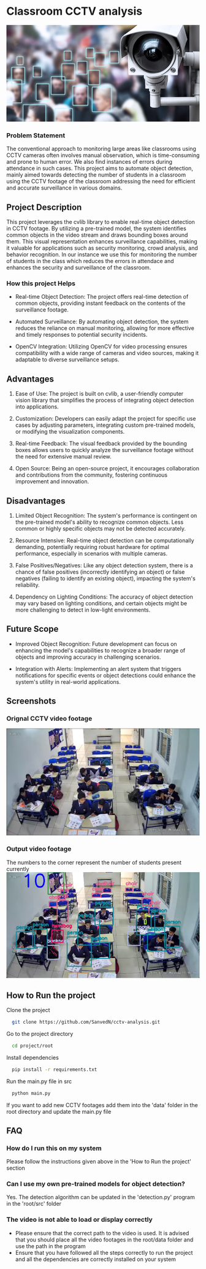 
# Classroom CCTV analysis
![example](resources/example.webp)

### Problem Statement
The conventional approach to monitoring large areas like classrooms using CCTV cameras often involves manual observation, which is time-consuming and prone to human error. We also find instances of errors during attendance in such cases. This project aims to automate object detection, mainly aimed towards detecting the number of students in a classroom using the CCTV footage of the classroom addressing the need for efficient and accurate surveillance in various domains. 

## Project Description
This project leverages the cvlib library to enable real-time object detection in CCTV footage. By utilizing a pre-trained model, the system identifies common objects in the video stream and draws bounding boxes around them. This visual representation enhances surveillance capabilities, making it valuable for applications such as security monitoring, crowd analysis, and behavior recognition. In our instance we use this for monitoring the number of students in the class which reduces the errors in attendace and enhances the security and surveillance of the classroom.

### How this project Helps
- Real-time Object Detection: The project offers real-time detection of common objects, providing instant feedback on the contents of the surveillance footage.

- Automated Surveillance: By automating object detection, the system reduces the reliance on manual monitoring, allowing for more effective and timely responses to potential security incidents.

- OpenCV Integration: Utilizing OpenCV for video processing ensures compatibility with a wide range of cameras and video sources, making it adaptable to diverse surveillance setups.

## Advantages
1. Ease of Use: The project is built on cvlib, a user-friendly computer vision library that simplifies the process of integrating object detection into applications.

2. Customization: Developers can easily adapt the project for specific use cases by adjusting parameters, integrating custom pre-trained models, or modifying the visualization components.

3. Real-time Feedback: The visual feedback provided by the bounding boxes allows users to quickly analyze the surveillance footage without the need for extensive manual review.

4. Open Source: Being an open-source project, it encourages collaboration and contributions from the community, fostering continuous improvement and innovation.

## Disadvantages
1. Limited Object Recognition: The system's performance is contingent on the pre-trained model's ability to recognize common objects. Less common or highly specific objects may not be detected accurately.

2. Resource Intensive: Real-time object detection can be computationally demanding, potentially requiring robust hardware for optimal performance, especially in scenarios with multiple cameras.

3. False Positives/Negatives: Like any object detection system, there is a chance of false positives (incorrectly identifying an object) or false negatives (failing to identify an existing object), impacting the system's reliability.

4. Dependency on Lighting Conditions: The accuracy of object detection may vary based on lighting conditions, and certain objects might be more challenging to detect in low-light environments.

## Future Scope
* Improved Object Recognition: Future development can focus on enhancing the model's capabilities to recognize a broader range of objects and improving accuracy in challenging scenarios.

* Integration with Alerts: Implementing an alert system that triggers notifications for specific events or object detections could enhance the system's utility in real-world applications.
## Screenshots
### Orignal CCTV video footage
![orignal-footage](resources/orignal-video.png)

### Output video footage
The numbers to the corner represent the number of students present currently
![output-footage](resources/output-image.png)

## How to Run the project

Clone the project

```bash
  git clone https://github.com/SanvedN/cctv-analysis.git
```

Go to the project directory

```bash
  cd project/root
```

Install dependencies

```bash
  pip install -r requirements.txt
```

Run the main.py file in src

```bash
  python main.py 
```
If you want to add new CCTV footages add them into the 'data' folder in the root directory and update the main.py file

## FAQ
### How do I run this on my system
Please follow the instructions given above in the 'How to Run the project' section

### Can I use my own pre-trained models for object detection?
Yes. The detection algorithm can be updated in the 'detection.py' program in the 'root/src' folder

### The video is not able to load or display correctly
- Please ensure that the correct path to the video is used. It is advised that you should place all the video footages in the root/data folder and use the path in the program
- Ensure that you have followed all the steps correctly to run the project and all the dependencies are correctly installed on your system
